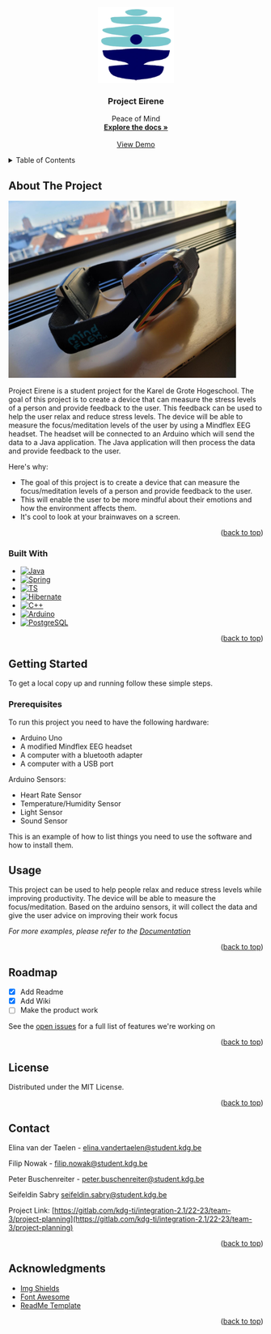 <!-- Improved compatibility of back to top link: See: https://github.com/othneildrew/Best-README-Template/pull/73 -->
<a name="readme-top"></a>
<!-- PROJECT LOGO -->
<br />
<div align="center">
  <a href="https://github.com/othneildrew/Best-README-Template" name="readme-top">
    <img src="resources/eirene.png" alt="Logo" width="150" height="150">
  </a>

<h3 align="center">Project Eirene</h3>

  <p align="center">
    Peace of Mind
    <br />
    <a href="https://gitlab.com/kdg-ti/integration-2.1/22-23/team-3/project-planning/-/wikis/Wiki"><strong>Explore the docs »</strong></a>
    <br />
    <br />
    <a href="https://gitlab.com/kdg-ti/integration-2.1/22-23/team-3/project-planning/-/tree/main">View Demo</a>
  </p>
</div>



<!-- TABLE OF CONTENTS -->
<details>
  <summary>Table of Contents</summary>
  <ol>
    <li>
      <a href="#about-the-project">About The Project</a>
      <ul>
        <li><a href="#built-with">Built With</a></li>
      </ul>
    </li>
    <li>
      <a href="#getting-started">Getting Started</a>

[//]: # (        PLEASE UNCOMMENT THIS LATER)

[//]: # (      <ul>)

[//]: # (        <li><a href="#prerequisites">Prerequisites</a></li>)

[//]: # (        <li><a href="#installation">Installation</a></li>)

[//]: # (      </ul>)

[//]: # (    </li>)

[//]: # (    <li><a href="#usage">Usage</a></li>)

[//]: # (    <li><a href="#roadmap">Roadmap</a></li>)

[//]: # (    <li><a href="#contributing">Contributing</a></li>)

[//]: # (    <li><a href="#license">License</a></li>)

[//]: # (    <li><a href="#contact">Contact</a></li>)

[//]: # (    <li><a href="#acknowledgments">Acknowledgments</a></li>)
  </ol>
</details>



<!-- ABOUT THE PROJECT -->

## About The Project

<img src="resources/mindflex.jpg" width="450" height="350">

Project Eirene is a student project for the Karel de Grote Hogeschool. The goal of this project is to create a device
that can measure the stress levels of a person and provide feedback to the user. This feedback can be used to help the
user relax and reduce stress levels. The device will be able to measure the focus/meditation levels of the user by using
a
Mindflex EEG headset. The headset will be connected to an Arduino which will send the data to a Java application. The
Java application will then process the data and provide feedback to the user.

Here's why:

* The goal of this project is to create a device that can measure the focus/meditation levels of a person and provide
  feedback to the user.
* This will enable the user to be more mindful about their emotions and how the environment affects them.
* It's cool to look at your brainwaves on a screen.

<p align="right">(<a href="#readme-top">back to top</a>)</p>

### Built With

* [![Java][Java]][Java-url]
* [![Spring][spring.io]][Spring-url]
* [![TS][TS]][TS-url]
* [![Hibernate][hibernate]][hibernate-url]
* [![C++][C++]][C++-url]
* [![Arduino][Arduino]][Arduino-url]
* [![PostgreSQL][PostgreSQL]][PostgreSQL-url]

<p align="right">(<a href="#readme-top">back to top</a>)</p>

<!-- GETTING STARTED -->

## Getting Started

To get a local copy up and running follow these simple steps.

### Prerequisites

To run this project you need to have the following hardware:

* Arduino Uno
* A modified Mindflex EEG headset
* A computer with a bluetooth adapter
* A computer with a USB port

Arduino Sensors:

* Heart Rate Sensor
* Temperature/Humidity Sensor
* Light Sensor
* Sound Sensor

This is an example of how to list things you need to use the software and how to install them.


[//]: # (### Installation)

[//]: # ()

[//]: # (_Below is an example of how you can instruct your audience on installing and setting up your app. This template doesn't)

[//]: # (rely on any external dependencies or services._)

[//]: # ()

[//]: # (1. Get a free API Key at [https://example.com]&#40;https://example.com&#41;)

[//]: # (2. Clone the repo)

[//]: # (   ```sh)

[//]: # (   git clone https://github.com/your_username_/Project-Name.git)

[//]: # (   ```)

[//]: # (3. Install NPM packages)

[//]: # (   ```sh)

[//]: # (   npm install)

[//]: # (   ```)

[//]: # (4. Enter your API in `config.js`)

[//]: # (   ```js)

[//]: # (   const API_KEY = 'ENTER YOUR API';)

[//]: # (   ```)

[//]: # ()

[//]: # (<p align="right">&#40;<a href="#readme-top">back to top</a>&#41;</p>)



<!-- USAGE EXAMPLES -->

## Usage

This project can be used to help people relax and reduce stress levels while improving productivity. The device will be
able to measure the focus/meditation. Based on the arduino sensors, it will collect the data and give the user advice on
improving their work focus

_For more examples, please refer to
the [Documentation](https://gitlab.com/kdg-ti/integration-2.1/22-23/team-3/project-planning/-/wikis/Wiki)_

<p align="right">(<a href="#readme-top">back to top</a>)</p>



<!-- ROADMAP -->

## Roadmap

- [x] Add Readme
- [x] Add Wiki
- [ ] Make the product work

See the [open issues](https://gitlab.com/kdg-ti/integration-2.1/22-23/team-3/project-planning/-/boards) for a full list
of features we're working on

<p align="right">(<a href="#readme-top">back to top</a>)</p>

<!-- LICENSE -->

## License

Distributed under the MIT License.

<p align="right">(<a href="#readme-top">back to top</a>)</p>



<!-- CONTACT -->

## Contact

Elina van der Taelen - elina.vandertaelen@student.kdg.be

Filip Nowak - filip.nowak@student.kdg.be

Peter Buschenreiter - peter.buschenreiter@student.kdg.be

Seifeldin Sabry seifeldin.sabry@student.kdg.be

Project
Link: [https://gitlab.com/kdg-ti/integration-2.1/22-23/team-3/project-planning](https://gitlab.com/kdg-ti/integration-2.1/22-23/team-3/project-planning)

<p align="right">(<a href="#readme-top">back to top</a>)</p>



<!-- ACKNOWLEDGMENTS -->

## Acknowledgments

* [Img Shields](https://shields.io)
* [Font Awesome](https://fontawesome.com)
* [ReadMe Template](https://github.com/othneildrew/Best-README-Template)

<p align="right">(<a href="#readme-top">back to top</a>)</p>



<!-- MARKDOWN LINKS & IMAGES -->
<!-- https://www.markdownguide.org/basic-syntax/#reference-style-links -->

[contributors-shield]: https://img.shields.io/github/contributors/othneildrew/Best-README-Template.svg?style=for-the-badge

[contributors-url]: https://github.com/othneildrew/Best-README-Template/graphs/contributors

[forks-shield]: https://img.shields.io/github/forks/othneildrew/Best-README-Template.svg?style=for-the-badge

[forks-url]: https://github.com/othneildrew/Best-README-Template/network/members

[stars-shield]: https://img.shields.io/github/stars/othneildrew/Best-README-Template.svg?style=for-the-badge

[stars-url]: https://github.com/othneildrew/Best-README-Template/stargazers

[issues-shield]: https://img.shields.io/github/issues/othneildrew/Best-README-Template.svg?style=for-the-badge

[issues-url]: https://github.com/othneildrew/Best-README-Template/issues

[license-shield]: https://img.shields.io/github/license/othneildrew/Best-README-Template.svg?style=for-the-badge

[license-url]: https://github.com/othneildrew/Best-README-Template/blob/master/LICENSE.txt

[linkedin-shield]: https://img.shields.io/badge/-LinkedIn-black.svg?style=for-the-badge&logo=linkedin&colorB=555

[linkedin-url]: https://linkedin.com/in/othneildrew

[product-screenshot]: images/screenshot.png

[Next.js]: https://img.shields.io/badge/next.js-000000?style=for-the-badge&logo=nextdotjs&logoColor=white

[Next-url]: https://nextjs.org/

[React.js]: https://img.shields.io/badge/React-20232A?style=for-the-badge&logo=react&logoColor=61DAFB

[React-url]: https://reactjs.org/

[Vue.js]: https://img.shields.io/badge/Vue.js-35495E?style=for-the-badge&logo=vuedotjs&logoColor=4FC08D

[Vue-url]: https://vuejs.org/

[Angular.io]: https://img.shields.io/badge/Angular-DD0031?style=for-the-badge&logo=angular&logoColor=white

[Angular-url]: https://angular.io/

[Svelte.dev]: https://img.shields.io/badge/Svelte-4A4A55?style=for-the-badge&logo=svelte&logoColor=FF3E00

[Svelte-url]: https://svelte.dev/

[Laravel.com]: https://img.shields.io/badge/Laravel-FF2D20?style=for-the-badge&logo=laravel&logoColor=white

[Laravel-url]: https://laravel.com

[Bootstrap.com]: https://img.shields.io/badge/Bootstrap-563D7C?style=for-the-badge&logo=bootstrap&logoColor=white

[Bootstrap-url]: https://getbootstrap.com

[JQuery.com]: https://img.shields.io/badge/jQuery-0769AD?style=for-the-badge&logo=jquery&logoColor=white

[JQuery-url]: https://jquery.com

[Spring.io]: https://img.shields.io/badge/Spring-6DB33F?style=for-the-badge&logo=spring&logoColor=white

[spring-url]: https://spring.io/

[TS]: https://img.shields.io/badge/TypeScript-007ACC?style=for-the-badge&logo=typescript&logoColor=white

[TS-url]: https://www.typescriptlang.org/

[Hibernate]: https://img.shields.io/badge/Hibernate-59666C?style=for-the-badge&logo=hibernate&logoColor=white

[Hibernate-url]: https://hibernate.org/

[C++]: https://img.shields.io/badge/C++-00599C?style=for-the-badge&logo=c%2B%2B&logoColor=white

[C++-url]: https://www.cplusplus.com/

[Arduino]: https://img.shields.io/badge/Arduino-00979D?style=for-the-badge&logo=arduino&logoColor=white

[Arduino-url]: https://www.arduino.cc/

[Java]: https://img.shields.io/badge/Java-ED8B00?style=for-the-badge&logo=java&logoColor=white

[Java-url]: https://www.java.com/

[PostgreSQL]: https://img.shields.io/badge/PostgreSQL-316192?style=for-the-badge&logo=postgresql&logoColor=white

[PostgreSQL-url]: https://www.postgresql.org/